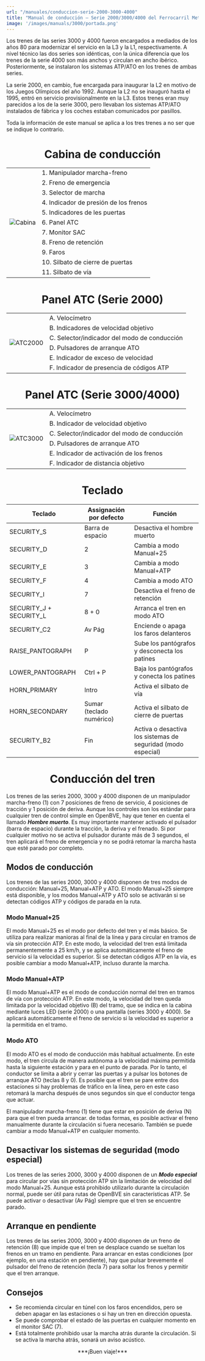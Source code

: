 ```yaml
---
url: "/manuales/conduccion-serie-2000-3000-4000"
title: "Manual de conducción – Serie 2000/3000/4000 del Ferrocarril Metropolitano de Barcelona"
image: '/images/manuals/3000/portada.png'
---
```

Los trenes de las series 3000 y 4000 fueron encargados a mediados de los años 80 para modernizar el servicio en la L3 y la L1, respectivamente. A nivel técnico las dos series son idénticas, con la única diferencia que los trenes de la serie 4000 son más anchos y circulan en ancho ibérico. Posteriormente, se instalaron los sistemas ATP/ATO en los trenes de ambas series.

La serie 2000, en cambio, fue encargada para inaugurar la L2 en motivo de los Juegos Olímpicos del año 1992. Aunque la L2 no se inauguró hasta el 1995, entró en servicio 
provisionalmente en la L3. Estos trenes eran muy parecidos a los de la serie 3000, pero llevaban los sistemas ATP/ATO instalados de fábrica y los coches estaban comunicados por pasillos.

Toda la información de este manual se aplica a los tres trenes a no ser que se indique lo contrario.

<center><h1>Cabina de conducción</h1></center>

<table>
<tr><td rowspan=11><img src="/images/manuals/3000/Cabina.png" alt="Cabina"></td><td>1. Manipulador marcha-freno</td></tr>
<tr><td>2. Freno de emergencia</td></tr>
<tr><td>3. Selector de marcha</td></tr>
<tr><td>4. Indicador de presión de los frenos</td></tr>
<tr><td>5. Indicadores de les puertas</td></tr>
<tr><td>6. Panel ATC</td></tr>
<tr><td>7. Monitor SAC</td></tr>
<tr><td>8. Freno de retención</td></tr>
<tr><td>9. Faros</td></tr>
<tr><td>10. Silbato de cierre de puertas</td></tr>
<tr><td>11. Silbato de vía</td></tr>
</table>

<center><h1>Panel ATC (Serie 2000)</h1></center>

<table>
<tr><td rowspan=6><img src="/images/manuals/3000/ATC2000.png" alt="ATC2000"></td><td>A. Velocímetro</td></tr>
<tr><td>B. Indicadores de velocidad objetivo</td></tr>
<tr><td>C. Selector/indicador del modo de conducción</td></tr>
<tr><td>D. Pulsadores de arranque ATO</td></tr>
<tr><td>E. Indicador de exceso de velocidad</td></tr>
<tr><td>F. Indicador de presencia de códigos ATP</td></tr>
</table>

<center><h1>Panel ATC (Serie 3000/4000)</h1></center>

<table>
<tr><td rowspan=6><img src="/images/manuals/3000/ATC3000.png" alt="ATC3000"></td><td>A. Velocímetro</td></tr>
<tr><td>B. Indicador de velocidad objetivo</td></tr>
<tr><td>C. Selector/indicador del modo de conducción</td></tr>
<tr><td>D. Pulsadores de arranque ATO</td></tr>
<tr><td>E. Indicador de activación de los frenos</td></tr>
<tr><td>F. Indicador de distancia objetivo</td></tr>
</table>

<center><h1>Teclado</h1></center>

| Teclado | Assignación por defecto | Función |
| ------------ | ------------- | ------------- |
| SECURITY_S | Barra de espacio | Desactiva el hombre muerto |
| SECURITY_D | 2 | Cambia a modo Manual+25 |
| SECURITY_E | 3 | Cambia a modo Manual+ATP |
| SECURITY_F | 4 | Cambia a modo ATO |
| SECURITY_I | 7 | Desactiva el freno de retención |
| SECURITY_J + SECURITY_L | 8 + 0 | Arranca el tren en modo ATO |
| SECURITY_C2 | Av Pág | Enciende o apaga los faros delanteros |
| RAISE_PANTOGRAPH | P | Sube los pantógrafos y desconecta los patines |
| LOWER_PANTOGRAPH | Ctrl + P | Baja los pantógrafos y conecta los patines |
| HORN_PRIMARY | Intro | Activa el silbato de vía |
| HORN_SECONDARY | Sumar (teclado numérico) | Activa el silbato de cierre de puertas |
| SECURITY_B2 | Fin | Activa o desactiva los sistemas de seguridad (modo especial) |

<center><h1>Conducción del tren</h1></center>

Los trenes de las series 2000, 3000 y 4000 disponen de un manipulador marcha-freno (1) con 7 posiciones de freno de servicio, 4 posiciones de tracción y 1 posición de deriva. Aunque los controles son los estándar para cualquier tren de control simple en OpenBVE, hay que tener en cuenta el llamado ***Hombre muerto***. Es muy importante mantener activado el pulsador (barra de espacio) durante la tracción, la deriva y el frenado. Si por cualquier motivo no se activa el pulsador durante más de 3 segundos, el tren aplicará el freno de emergencia y no se podrá retomar la marcha hasta que esté parado por completo.

## Modos de conducción

Los trenes de las series 2000, 3000 y 4000 disponen de tres modos de conducción: Manual+25, Manual+ATP y ATO. El modo Manual+25 siempre está disponible, y los modos Manual+ATP y ATO solo se activarán si se detectan códigos ATP y códigos de parada en la ruta.

### Modo Manual+25

El modo Manual+25 es el modo por defecto del tren y el más básico. Se utiliza para realizar manioras al final de la línea y para circular en tramos de vía sin protección ATP. En este modo, la velocidad del tren está limitada permanentemente a 25 km/h, y se aplica automáticamente el freno de servicio si la velocidad es superior. Si se detectan códigos ATP en la vía, es posible cambiar a modo Manual+ATP, incluso durante la marcha.

### Modo Manual+ATP

El modo Manual+ATP es el modo de conducción normal del tren en tramos de vía con protección ATP. En este modo, la velocidad del tren queda limitada por la velocidad objetivo (B) del tramo, que se indica en la cabina mediante luces LED (serie 2000) o una pantalla (series 3000 y 4000). Se aplicará automáticamente el freno de servicio si la velocidad es superior a la permitida en el tramo.

### Modo ATO

El modo ATO es el modo de conducción más habitual actualmente. En este modo, el tren circula de manera autónoma a la velocidad máxima permitida hasta la siguiente estación y para en el punto de parada. Por lo tanto, el conductor se limita a abrir y cerrar las puertas y a pulsar los botones de arranque ATO (teclas 8 y 0). Es posible que el tren se pare entre dos estaciones si hay problemas de tráfico en la línea, pero en este caso retomará la marcha después de unos segundos sin que el conductor tenga que actuar.

El manipulador marcha-freno (1) tiene que estar en posición de deriva (N) para que el tren pueda arrancar. de todas formas, es posible activar el freno manualmente durante la circulación si fuera necesario. También se puede cambiar a modo Manual+ATP en cualquier momento.

## Desactivar los sistemas de seguridad (modo especial)

Los trenes de las series 2000, 3000 y 4000 disponen de un ***Modo especial*** para circular por vías sin protección ATP sin la limitación de velocidad del modo Manual+25. Aunque está prohibido utilizarlo durante la circulación normal, puede ser útil para rutas de OpenBVE sin características ATP. Se puede activar o desactivar (Av Pág) siempre que el tren se encuentre parado.

## Arranque en pendiente

Los trenes de las series 2000, 3000 y 4000 disponen de un freno de retención (8) que impide que el tren se desplace cuando se sueltan los frenos en un tramo en pendiente. Para arrancar en estas condiciones (por ejemplo, en una estación en pendiente), hay que pulsar brevemente el pulsador del freno de retención (tecla 7) para soltar los frenos y permitir que el tren arranque.

## Consejos

* Se recomienda circular en túnel con los faros encendidos, pero se deben apagar en las estaciones o si hay un tren en dirección opuesta.
* Se puede comprobar el estado de las puertas en cualquier momento en el monitor SAC (7).
* Está totalmente prohibido usar la marcha atrás durante la circulación. Si se activa la marcha atrás, sonará un aviso acústico.

<center>***¡Buen viaje!***</center>
